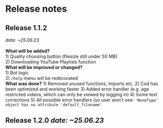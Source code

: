 # Release notes 

<h2>Release 1.1.2</h2><i> date: ~25.06.23</i><br><br>
<b>What will be added?</b>
<br>
1) Quality choosing button (filesize still under 50 MB)<br>
2) Downloading YouTube Playlists function
<br>
<b>What will be improved or changed?</b><br>
1) Bot logic<br>
2) <code>/help</code> menu will be redecorated<br>
<b>What was done?</b>
1) Removed unused functions, imports etc.
2) Cod has been optimized and working faster
3) Added error handler (e.g. age restricted videos, which can only be viewed by logging in)
4) Some text corrections
5) All possible error handlers (so user won't see: <code>'NoneType' object has no attribute 'default_filename'</code>
<br>

<h2>Release 1.2.0<i> date: ~25.06.23</i></h2>
